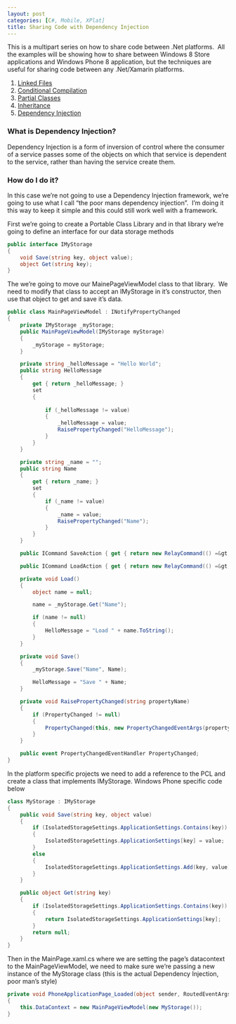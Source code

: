 ```yaml
---
layout: post
categories: [C#, Mobile, XPlat]
title: Sharing Code with Dependency Injection
---
```

This is a multipart series on how to share code between .Net platforms.  All the examples will be showing how to share between Windows 8 Store applications and Windows Phone 8 application, but the techniques are useful for sharing code between any .Net/Xamarin platforms.
<ol>
	<li><a href="http://hutchcodes.net/linked-files/">Linked Files</a></li>
	<li><a href="http://hutchcodes.net/conditional-compilation/">Conditional Compilation</a></li>
	<li><a href="http://hutchcodes.net/partial-classes/">Partial Classes</a></li>
	<li><a href="http://hutchcodes.net/sharing-code-with-inheritance/">Inheritance</a></li>
	<li><a href="http://hutchcodes.net/sharing-code-with-dependency-injection/">Dependency Injection</a></li>
</ol>
<h3>What is Dependency Injection?</h3>
Dependency Injection is a form of inversion of control where the consumer of a service passes some of the objects on which that service is dependent to the service, rather than having the service create them.
<!--more-->

<h3>How do I do it?</h3>
In this case we’re not going to use a Dependency Injection framework, we’re going to use what I call “the poor mans dependency injection”.  I’m doing it this way to keep it simple and this could still work well with a framework.

First we’re going to create a Portable Class Library and in that library we’re going to define an interface for our data storage methods

~~~ csharp
public interface IMyStorage
{
    void Save(string key, object value);
    object Get(string key);
}
~~~

The we’re going to move our MainePageViewModel class to that library.  We need to modify that class to accept an IMyStorage in it’s constructor, then use that object to get and save it’s data.

~~~ csharp
public class MainPageViewModel : INotifyPropertyChanged
{
    private IMyStorage _myStorage;
    public MainPageViewModel(IMyStorage myStorage)
    {
        _myStorage = myStorage;
    }

    private string _helloMessage = "Hello World";
    public string HelloMessage
    {
        get { return _helloMessage; }
        set
        {
                
            if (_helloMessage != value)
            {
                _helloMessage = value;
                RaisePropertyChanged("HelloMessage");
            }
        }
    }

    private string _name = "";
    public string Name
    {
        get { return _name; }
        set
        {
            if (_name != value)
            {
                _name = value;
                RaisePropertyChanged("Name");
            }
        }
    }

    public ICommand SaveAction { get { return new RelayCommand(() =&gt; Save()); } }

    public ICommand LoadAction { get { return new RelayCommand(() =&gt; Load()); } }

    private void Load()
    {
        object name = null;

        name = _myStorage.Get("Name");

        if (name != null)
        {
            HelloMessage = "Load " + name.ToString();
        }
    }

    private void Save()
    {
        _myStorage.Save("Name", Name);

        HelloMessage = "Save " + Name;
    }

    private void RaisePropertyChanged(string propertyName)
    {
        if (PropertyChanged != null)
        {
            PropertyChanged(this, new PropertyChangedEventArgs(propertyName));
        }
    }

    public event PropertyChangedEventHandler PropertyChanged;
}
~~~

In the platform specific projects we need to add a reference to the PCL and create a class that implements IMyStorage. Windows Phone specific code below

~~~ csharp
class MyStorage : IMyStorage
{
    public void Save(string key, object value)
    {
        if (IsolatedStorageSettings.ApplicationSettings.Contains(key))
        {
            IsolatedStorageSettings.ApplicationSettings[key] = value;
        }
        else
        {
            IsolatedStorageSettings.ApplicationSettings.Add(key, value);
        }
    }

    public object Get(string key)
    {
        if (IsolatedStorageSettings.ApplicationSettings.Contains(key))
        {
            return IsolatedStorageSettings.ApplicationSettings[key];
        }
        return null;
    }
}
~~~

Then in the MainPage.xaml.cs where we are setting the page’s datacontext to the MainPageViewModel, we need to make sure we’re passing a new instance of the MyStorage class (this is the actual Dependency Injection, poor man’s style)

~~~ csharp
private void PhoneApplicationPage_Loaded(object sender, RoutedEventArgs e)
{
    this.DataContext = new MainPageViewModel(new MyStorage());
}
~~~

